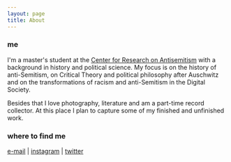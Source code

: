 ```yaml
---
layout: page
title: About
---
```

### me
I'm a master's student at the [Center for Research on Antisemitism](https://www.tu-berlin.de/fakultaet_i/zentrum_fuer_antisemitismusforschung/menue/home/) with a background in history and political science. My focus is on the history of anti-Semitism, on Critical Theory and political philosophy after Auschwitz and on the transformations of racism and anti-Semitism in the Digital Society.

Besides that I love photography, literature and am a part-time record collector. 
At this place I plan to capture some of my finished and unfinished work. 

### where to find me
[e-mail](mailto:tillwagner@mailbox.org) | [instagram](https://www.instagram.com/wirfandeneinenpfad/) | [twitter](https://twitter.com/ti_wagn)

